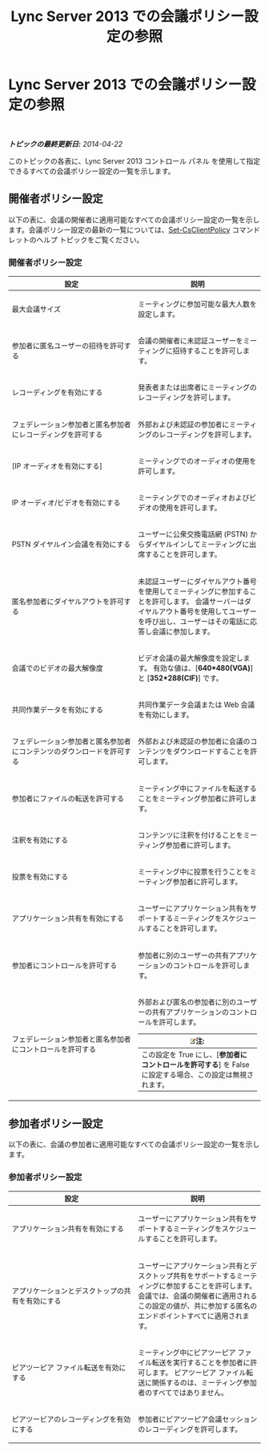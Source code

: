 ﻿---
title: Lync Server 2013 での会議ポリシー設定の参照
TOCTitle: Lync Server 2013 での会議ポリシー設定の参照
ms:assetid: ec8125f7-ef78-4a2b-8db0-4dd3cf5a4065
ms:mtpsurl: https://technet.microsoft.com/ja-jp/library/Gg429724(v=OCS.15)
ms:contentKeyID: 48273932
ms.date: 05/19/2016
mtps_version: v=OCS.15
ms.translationtype: HT
---

# Lync Server 2013 での会議ポリシー設定の参照

 

_**トピックの最終更新日:** 2014-04-22_

このトピックの各表に、Lync Server 2013 コントロール パネル を使用して指定できるすべての会議ポリシー設定の一覧を示します。

## 開催者ポリシー設定

以下の表に、会議の開催者に適用可能なすべての会議ポリシー設定の一覧を示します。会議ポリシー設定の最新の一覧については、[Set-CsClientPolicy](set-csclientpolicy.md) コマンドレットのヘルプ トピックをご覧ください。

### 開催者ポリシー設定

<table>
<colgroup>
<col style="width: 50%" />
<col style="width: 50%" />
</colgroup>
<thead>
<tr class="header">
<th>設定</th>
<th>説明</th>
</tr>
</thead>
<tbody>
<tr class="odd">
<td><p>最大会議サイズ</p></td>
<td><p>ミーティングに参加可能な最大人数を設定します。</p></td>
</tr>
<tr class="even">
<td><p>参加者に匿名ユーザーの招待を許可する</p></td>
<td><p>会議の開催者に未認証ユーザーをミーティングに招待することを許可します。</p></td>
</tr>
<tr class="odd">
<td><p>レコーディングを有効にする</p></td>
<td><p>発表者または出席者にミーティングのレコーディングを許可します。</p></td>
</tr>
<tr class="even">
<td><p>フェデレーション参加者と匿名参加者にレコーディングを許可する</p></td>
<td><p>外部および未認証の参加者にミーティングのレコーディングを許可します。</p></td>
</tr>
<tr class="odd">
<td><p>[IP オーディオを有効にする]</p></td>
<td><p>ミーティングでのオーディオの使用を許可します。</p></td>
</tr>
<tr class="even">
<td><p>IP オーディオ/ビデオを有効にする</p></td>
<td><p>ミーティングでのオーディオおよびビデオの使用を許可します。</p></td>
</tr>
<tr class="odd">
<td><p>PSTN ダイヤルイン会議を有効にする</p></td>
<td><p>ユーザーに公衆交換電話網 (PSTN) からダイヤルインしてミーティングに出席することを許可します。</p></td>
</tr>
<tr class="even">
<td><p>匿名参加者にダイヤルアウトを許可する</p></td>
<td><p>未認証ユーザーにダイヤルアウト番号を使用してミーティングに参加することを許可します。 会議サーバーはダイヤルアウト番号を使用してユーザーを呼び出し、ユーザーはその電話に応答し会議に参加します。</p></td>
</tr>
<tr class="odd">
<td><p>会議でのビデオの最大解像度</p></td>
<td><p>ビデオ会議の最大解像度を設定します。 有効な値は、[<strong>640*480(VGA)</strong>] と [<strong>352*288(CIF)</strong>] です。</p></td>
</tr>
<tr class="even">
<td><p>共同作業データを有効にする</p></td>
<td><p>共同作業データ会議または Web 会議を有効にします。</p></td>
</tr>
<tr class="odd">
<td><p>フェデレーション参加者と匿名参加者にコンテンツのダウンロードを許可する</p></td>
<td><p>外部および未認証の参加者に会議のコンテンツをダウンロードすることを許可します。</p></td>
</tr>
<tr class="even">
<td><p>参加者にファイルの転送を許可する</p></td>
<td><p>ミーティング中にファイルを転送することをミーティング参加者に許可します。</p></td>
</tr>
<tr class="odd">
<td><p>注釈を有効にする</p></td>
<td><p>コンテンツに注釈を付けることをミーティング参加者に許可します。</p></td>
</tr>
<tr class="even">
<td><p>投票を有効にする</p></td>
<td><p>ミーティング中に投票を行うことをミーティング参加者に許可します。</p></td>
</tr>
<tr class="odd">
<td><p>アプリケーション共有を有効にする</p></td>
<td><p>ユーザーにアプリケーション共有をサポートするミーティングをスケジュールすることを許可します。</p></td>
</tr>
<tr class="even">
<td><p>参加者にコントロールを許可する</p></td>
<td><p>参加者に別のユーザーの共有アプリケーションのコントロールを許可します。</p></td>
</tr>
<tr class="odd">
<td><p>フェデレーション参加者と匿名参加者にコントロールを許可する</p></td>
<td><p>外部および匿名の参加者に別のユーザーの共有アプリケーションのコントロールを許可します。</p>
<div class="alert">
<table>
<thead>
<tr class="header">
<th><img src="images/Gg412781.note(OCS.15).gif" title="note" alt="note" />注:</th>
</tr>
</thead>
<tbody>
<tr class="odd">
<td>この設定を True にし、[<strong>参加者にコントロールを許可する</strong>] を False に設定する場合、この設定は無視されます。</td>
</tr>
</tbody>
</table>

</div></td>
</tr>
</tbody>
</table>


## 参加者ポリシー設定

以下の表に、会議の参加者に適用可能なすべての会議ポリシー設定の一覧を示します。

### 参加者ポリシー設定

<table>
<colgroup>
<col style="width: 50%" />
<col style="width: 50%" />
</colgroup>
<thead>
<tr class="header">
<th>設定</th>
<th>説明</th>
</tr>
</thead>
<tbody>
<tr class="odd">
<td><p>アプリケーション共有を有効にする</p></td>
<td><p>ユーザーにアプリケーション共有をサポートするミーティングをスケジュールすることを許可します。</p></td>
</tr>
<tr class="even">
<td><p>アプリケーションとデスクトップの共有を有効にする</p></td>
<td><p>ユーザーにアプリケーション共有とデスクトップ共有をサポートするミーティングに参加することを許可します。会議では、会議の開催者に適用されるこの設定の値が、共に参加する匿名のエンドポイントすべてに適用されます。</p></td>
</tr>
<tr class="odd">
<td><p>ピアツーピア ファイル転送を有効にする</p></td>
<td><p>ミーティング中にピアツーピア ファイル転送を実行することを参加者に許可します。 ピアツーピア ファイル転送に関係するのは、ミーティング参加者のすべてではありません。</p></td>
</tr>
<tr class="even">
<td><p>ピアツーピアのレコーディングを有効にする</p></td>
<td><p>参加者にピアツーピア会議セッションのレコーディングを許可します。</p></td>
</tr>
</tbody>
</table>

